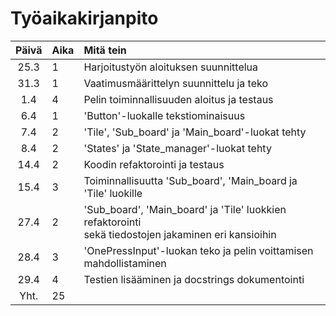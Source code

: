 # Työaikakirjanpito

| Päivä | Aika | Mitä tein  |
| :----:|:-----| :-----|
| 25.3 | 1 | Harjoitustyön aloituksen suunnittelua |
| 31.3 | 1 | Vaatimusmäärittelyn suunnittelu ja teko |
| 1.4 | 4 | Pelin toiminnallisuuden aloitus ja testaus |
| 6.4 | 1 | 'Button'-luokalle tekstiominaisuus |
| 7.4 | 2 | 'Tile', 'Sub_board' ja 'Main_board'-luokat tehty |
| 8.4 | 2 | 'States' ja 'State_manager'-luokat tehty |
| 14.4 | 2 | Koodin refaktorointi ja testaus |
| 15.4 | 3 | Toiminnallisuutta 'Sub_board', 'Main_board ja 'Tile' luokille |
| 27.4 | 2 | 'Sub_board', 'Main_board' ja 'Tile' luokkien refaktorointi <br> sekä tiedostojen jakaminen eri kansioihin |
| 28.4 | 3 | 'OnePressInput'-luokan teko ja pelin voittamisen mahdollistaminen |
| 29.4 | 4 | Testien lisääminen ja docstrings dokumentointi |
| Yht. | 25 |